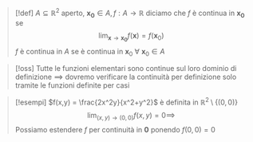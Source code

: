 >[!def]
>$A \subseteq \mathbb{R}^2$ aperto, $\mathbf{x_{0}} \in A, f : A \to \mathbb{R}$ diciamo che $f$ è continua in $\mathbf{x_{0}}$ se 
>$$ \lim_{ \mathbf{x} \to \mathbf{x_{0}} } f(\mathbf{x}) = f(\mathbf{x}_{0}) $$
>$f$ è continua in $A$ se è continua in $\mathbf{x}_{0}\ \forall\ \mathbf{x}_{0} \in A$ 


>[!oss]
>Tutte le funzioni elementari sono continue sul loro dominio di definizione $\implies$ dovremo verificare la continuità per definizione solo tramite le funzioni definite per casi




>[!esempi]
>$f(x,y) = \frac{2x^2y}{x^2+y^2}$ è definita in $\mathbb{R}^2 \setminus \{(0,0)\}$ 
>$$\lim_{ (x,y) \to (0,0) } f(x,y) = 0 \implies$$
>Possiamo estendere $f$ per continuità in $\mathbf{0}$ ponendo $f(0,0) = 0$
